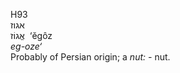 <body>
  <p>H93<br>  אגוז  <br> אֱגוֹז  ‎  ‘ĕgôz  <br><i>eg-oze‘ </i><br>Probably of Persian origin; a <i>nut: - </i>nut.<br></p>
 </body>